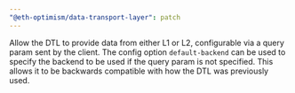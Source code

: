 ```yaml
---
"@eth-optimism/data-transport-layer": patch
---
```


Allow the DTL to provide data from either L1 or L2, configurable via a query param sent by the client.
The config option `default-backend` can be used to specify the backend to be
used if the query param is not specified. This allows it to be backwards
compatible with how the DTL was previously used.
